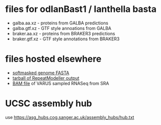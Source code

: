 # files for odIanBast1 / Ianthella basta
* galba.aa.xz - proteins from GALBA predictions
* galba.gtf.xz - GTF style annoations from GALBA
* braker.aa.xz - proteins from BRAKER3 predictions
* braker.gtf.xz - GTF style annotations from BRAKER3

# files hosted elsewhere
* [softmasked genome FASTA](https://asg_hubs.cog.sanger.ac.uk/odIanBast1/odIanBast1.fa.masked)
* [tarball of RepeatModeller output](https://asg_hubs.cog.sanger.ac.uk/odIanBast1/odIanBast1.tar.xz)
* [BAM file](https://asg_hubs.cog.sanger.ac.uk/odIanBast1/VARUS.bam) of VARUS sampled RNASeq from SRA

# UCSC assembly hub
use https://asg_hubs.cog.sanger.ac.uk/assembly_hubs/hub.txt


